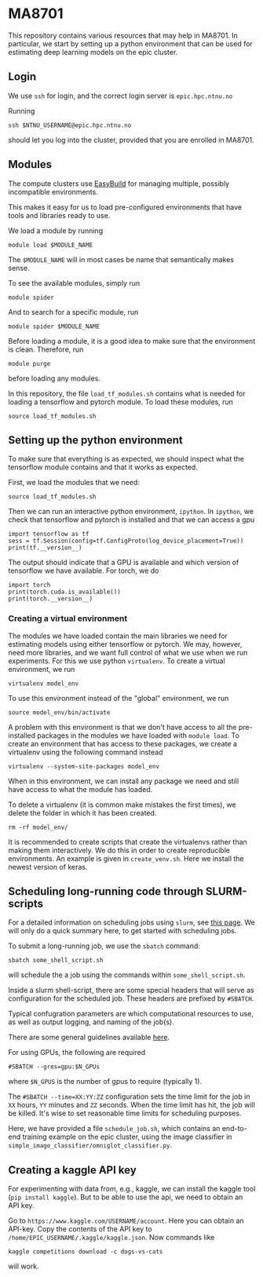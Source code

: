 # MA8701

This repository contains various resources that may help in MA8701.
In particular, we start by setting up a python environment that
can be used for estimating deep learning models on the epic cluster.

## Login

We use `ssh` for login, and the correct login server is `epic.hpc.ntnu.no`

Running

```
ssh $NTNU_USERNAME@epic.hpc.ntnu.no
```

should let you log into the cluster, provided that you are enrolled
in MA8701.

## Modules

The compute clusters use [EasyBuild](https://github.com/easybuilders/easybuild)
for managing multiple, possibly incompatible environments.

This makes it easy for us to load pre-configured environments that have
tools and libraries ready to use.

We load a module by running
```
module load $MODULE_NAME
```

The `$MODULE_NAME` will in most cases be name that semantically makes sense.

To see the available modules, simply run
```
module spider
```

And to search for a specific module, run
```
module spider $MODULE_NAME
```

Before loading a module, it is a good idea to make sure that the environment
is clean. Therefore, run
```
module purge
```
before loading any modules.


In this repository, the file `load_tf_modules.sh` contains what is needed
for loading a tensorflow and pytorch module. To load these modules, run
```
source load_tf_modules.sh
```

## Setting up the python environment

To make sure that everything is as expected, we should inspect what the
tensorflow module contains and that it works as expected.

First, we load the modules that we need:
```
source load_tf_modules.sh
```

Then we can run an interactive python environment, `ipython`.
In `ipython`, we check that tensorflow and pytorch is installed
and that we can access a gpu
```
import tensorflow as tf
sess = tf.Session(config=tf.ConfigProto(log_device_placement=True))
print(tf.__version__)
```
The output should indicate that a GPU is available and which version
of tensorflow we have available.
For torch, we do
```
import torch
print(torch.cuda.is_available())
print(torch.__version__)
```

### Creating a virtual environment
The modules we have loaded contain the main libraries we need
for estimating models using either tensorflow or pytorch. We
may, however, need more libraries, and we want full control
of what we use when we run experiments. For this we use python
`virtualenv`. To create a virtual environment, we run
```
virtualenv model_env
```
To use this environment instead of the "global" environment,
we run
```
source model_env/bin/activate
```
A problem with this environment is that we don't have access
to all the pre-installed packages in the modules we have
loaded with `module load`. To create an environment that
has access to these packages, we create a virtualenv using
the following command instead
```
virtualenv --system-site-packages model_env
```
When in this environment, we can install any package we need
and still have access to what the module has loaded.

To delete a virtualenv (it is common make mistakes the first times),
we delete the folder in which it has been created.
```
rm -rf model_env/
```
It is recommended to create scripts that create the virtualenvs
rather than making them interactively. We do this in order to
create reproducible environments. An example is given in
`create_venv.sh`. Here we install the newest version of keras.

## Scheduling long-running code through SLURM-scripts

For a detailed information on scheduling jobs using `slurm`, see
[this page](https://slurm.schedmd.com/). We will only do a quick
summary here, to get started with scheduling jobs.

To submit a long-running job, we use the `sbatch` command:
```
sbatch some_shell_script.sh
```
will schedule the a job using the commands within `some_shell_script.sh`.

Inside a slurm shell-script, there are some special headers that will
serve as configuration for the scheduled job. These headers are
prefixed by `#SBATCH`.

Typical confugration parameters are which computational resources
to use, as well as output logging, and naming of the job(s).

There are some general guidelines available [here](https://www.hpc.ntnu.no/display/hpc/Getting+Started+on+Idun).

For using GPUs, the following are required
```
#SBATCH --gres=gpu:$N_GPUs
```
where `$N_GPUS` is the number of gpus to require (typically 1).

The `#SBATCH --time=XX:YY:ZZ` configuration sets the time limit for the job in
`XX` hours, `YY` minutes and `ZZ` seconds. When the time limit has hit,
the job will be killed. It's wise to set reasonable time limits for scheduling
purposes.

Here, we have provided a file `schedule_job.sh`, which contains an end-to-end
training example on the epic cluster, using the image classifier in
`simple_image_classifier/omniglot_classifier.py`.


## Creating a kaggle API key

For experimenting with data from, e.g., kaggle, we can install the kaggle
tool (`pip install kaggle`). But to be able to use the api, we need to obtain
an API key.

Go to `https://www.kaggle.com/USERNAME/account`. Here you can obtain an API-key.
Copy the contents of the API key to `/home/EPIC_USERNAME/.kaggle/kaggle.json`.
Now commands like
```
kaggle competitions download -c dogs-vs-cats
```
will work.
